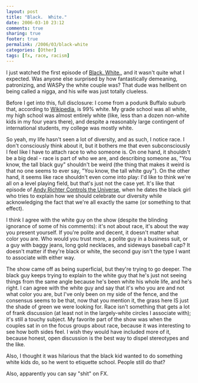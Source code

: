 ```yaml
---
layout: post
title: "Black.  White."
date: 2006-03-10 23:12
comments: true
sharing: true
footer: true
permalink: /2006/03/black-white
categories: [Other]
tags: [fx, race, racism]
---
```

I just watched the first episode of <a href="http://www.fxnetworks.com/shows/originals/blackwhite/">Black. White.</a>, and it wasn't quite what I expected.  Was anyone else surprised by how fantastically demeaning, patronizing, and WASPy the white couple was?  That dude was hellbent on being called a nigga, and his wife was just totally clueless.

Before I get into this, full disclosure: I come from a podunk Buffalo suburb that, according to <a href="http://en.wikipedia.org/wiki/Elma%2C_New_York">Wikipedia</a>, is 99% white.  My grade school was all white, my high school was almost entirely white (like, less than a dozen non-white kids in my four years there), and despite a reasonably large contingent of international students, my college was mostly white.

So yeah, my life hasn't seen a lot of diversity, and as such, I notice race.  I don't consciously think about it, but it bothers me that even subconsciously I feel like I have to attach race to who someone is.  On one hand, it shouldn't be a big deal - race is part of who we are, and describing someone as, "You know, the tall black guy" shouldn't be weird (the thing that makes it weird is that no one seems to ever say, "You know, the tall white guy").  On the other hand, it seems like race shouldn't even come into play: I'd like to think we're all on a level playing field, but that's just not the case yet.  It's like that episode of <a href="http://www.imdb.com/title/tt0307716/">Andy Richter Controls the Universe</a>, when he dates the black girl who tries to explain how we should celebrate our diversity while acknowledging the fact that we're all exactly the same (or something to that effect).

I think I agree with the white guy on the show (despite the blinding ignorance of some of his comments): it's not about race, it's about  the way you present yourself.  If you're polite and decent, it doesn't matter what color you are.  Who would you trust more, a polite guy in a business suit, or a guy with baggy jeans, long gold necklaces, and sideways baseball cap?  It doesn't matter if they're black or white, the second guy isn't the type I want to associate with either way.

The show came off as being superficial, but they're trying to go deeper.  The black guy keeps trying to explain to the white guy that he's just not seeing things from the same angle because he's been white his whole life, and he's right.  I can agree with the white guy and say that it's who you are and not what color you are, but I've only been on my side of the fence, and the consensus seems to be that, now that you mention it,  the grass here IS just the shade of green we were looking for.  Race isn't something that gets a lot of frank discussion (at least not in the largely-white circles I associate with); it's still a touchy subject.  My favorite part of the show was when the couples sat in on the focus groups about race, because it was interesting to see how both sides feel.  I wish they would have included more of it, because honest, open discussion is the best way to dispel stereotypes and the like.

Also, I thought it was hilarious that the black kid wanted to do something white kids do, so he went to etiquette school.  People still do that?

Also, apparently you can say "shit" on FX.
